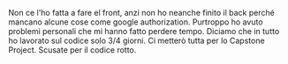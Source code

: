 Non ce l'ho fatta a fare el front, anzi non ho neanche finito il back perché mancano alcune cose come google authorization. Purtroppo ho avuto problemi personali che mi hanno fatto perdere tempo. Diciamo che in tutto ho lavorato sul codice solo 3/4 giorni. Ci metterò tutta per lo Capstone Project.
Scusate per il codice rotto.

